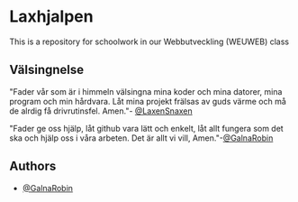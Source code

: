 
# Laxhjalpen

This is a repository for schoolwork in our Webbutveckling (WEUWEB) class




## Välsingnelse

"Fader vår som är i himmeln välsingna mina koder och mina datorer, mina program och min hårdvara. Låt mina projekt frälsas av guds värme och må de alrdig få drivrutinsfel. Amen."- [@LaxenSnaxen](https://www.github.com/LaxenSnaxen)

"Fader ge oss hjälp, låt github vara lätt och enkelt, låt allt fungera som det ska och hjälp oss i våra arbeten. Det är allt vi vill, Amen."-[@GalnaRobin](https://www.github.com/GalnaRobin)


## Authors

- [@GalnaRobin](https://www.github.com/GalnaRobin)
